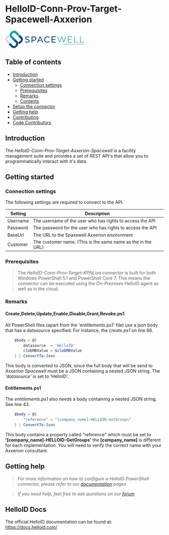 # HelloID-Conn-Prov-Target-Spacewell-Axxerion

  <img src="/assets/logo.png">
</p>

## Table of contents

- [Introduction](#Introduction)
- [Getting started](#Getting-started)
  + [Connection settings](#Connection-settings)
  + [Prerequisites](#Prerequisites)
  + [Remarks](#Remarks)
  + [Contents](#Contents)
- [Setup the connector](Setup-The-Connector)
- [Getting help](Getting-help)
- [Contributing](Contributing)
- [Code Contributors](Code-Contributors)

## Introduction

The _HelloID-Conn-Prov-Target-Axxerion-Spacewell_ is a facility management suite and provides a set of REST API's that allow you to programmatically interact with it's data.

## Getting started

### Connection settings

The following settings are required to connect to the API.

| Setting     | Description |
| ------------ | ----------- |
| Username     | The username of the user who has rights to access the API |
| Password    | The password for the user who has rights to access the API |
| BaseUrl | The URL to the Spaxewell Axxerion environment |
| Customer | The customer name. (This is the same name as the <customer> in the URL) |

### Prerequisites

> The _HelloID-Conn-Prov-Target-KPNLisa_ connector is built for both Windows PowerShell 5.1 and PowerShell Core 7. This means the connector can be executed using the _On-Premises_ HelloID agent as well as in the cloud.

### Remarks

#### Create,Delete,Update,Enable,Disable,Grant,Revoke.ps1
All PowerShell files (apart from the 'entitlements.ps1' file) use a json body that has a datasource specified. For instance, the _create.ps1_ on line 66.

```powershell
    $body = @{
        datasource  = 'HelloID'
        clobMBValue = $clobMBValue
    } | ConvertTo-Json
```

This body is converted to JSON, since the full body that will be send to _Axxerion Spacewell_ must be a JSON containing a nested JSON string.
The _'datasource'_ is set to 'HelloID'.

#### Entitlements.ps1

The _entitlements.ps1_ also needs a body containing a nested JSON string. See line 43.

```powershell
    $body = @{
        "reference" = "[company_name]-HELLOID-GetGroups"
    } | ConvertTo-Json
```

This body contains a property called "reference" which must be set to __'[company_name]-HELLOID-GetGroups'__ the __[company_name]__ is different for each implementation. You will need to verify the correct name with your Axxerion consultant.

## Getting help

> _For more information on how to configure a HelloID PowerShell connector, please refer to our [documentation](https://docs.helloid.com/hc/en-us/articles/360012557600-Configure-a-custom-PowerShell-source-system) pages_

> _If you need help, feel free to ask questions on our [forum](https://forum.helloid.com)_

## HelloID Docs

The official HelloID documentation can be found at: https://docs.helloid.com/
